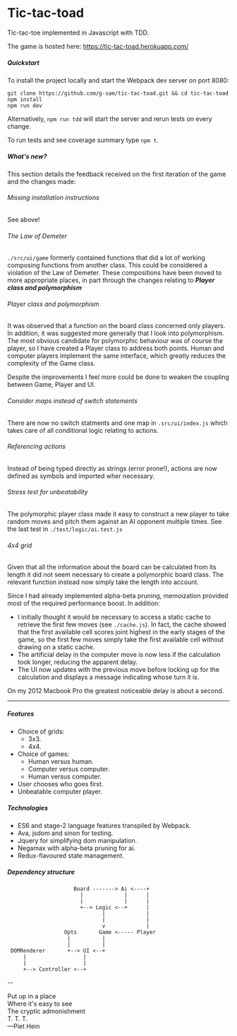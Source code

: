 # Tic-tac-toad

Tic-tac-toe implemented in Javascript with TDD.

The game is hosted here: https://tic-tac-toad.herokuapp.com/

##### Quickstart

To install the project locally and start the Webpack dev server on port 8080:
```
git clone https://github.com/g-sam/tic-tac-toad.git && cd tic-tac-toad
npm install
npm run dev
```
Alternatively, `npm run tdd` will start the server and rerun tests on every change. 

To run tests and see coverage summary type `npm t`. 

##### What's new?

This section details the feedback received on the first iteration of the game and the changes made:

###### Missing installation instructions

See above!
 
###### The Law of Demeter

`./src/ui/game` formerly contained functions that did a lot of working composing functions from another class. This could be considered a violation of the Law of Demeter. These compositions have been moved to more appropriate places, in part through the changes relating to ***Player class and polymorphism*** 

###### Player class and polymorphism

It was observed that a function on the board class concerned only players. In addition, it was suggested more generally that I look into polymorphism. The most obvious candidate for polymorphic behaviour was of course the player, so I have created a Player class to address both points. Human and computer players implement the same interface, which greatly reduces the complexity of the Game class.

Despite the improvements I feel more could be done to weaken the coupling between Game, Player and UI.

###### Consider maps instead of switch statements

There are now no switch statments and one map in `.src/ui/index.js` which takes care of all conditional logic relating to actions.

###### Referencing actions

Instead of being typed directly as strings (error prone!), actions are now defined as symbols and imported wher necessary.

###### Stress test for unbeatability

The polymorphic player class made it easy to construct a new player to take random moves and pitch them against an AI opponent multiple times. See the last test in `./test/logic/ai.test.js`

###### 4x4 grid

Given that all the information about the board can be calculated from its length it did not seem necessary to create a polymorphic board class. The relevant function instead now simply take the length into account.

Since I had already implemented alpha-beta pruning, memoization provided most of the required performance boost. In addition:
 - I initially thought it would be necessary to access a static cache to retrieve the first few moves (see `./cache.js`). In fact, the cache showed that the first available cell scores joint highest in the early stages of the game, so the first few moves simply take the first available cell without drawing on a static cache.
 - The artificial delay in the computer move is now less if the calculation took longer, reducing the apparent delay. 
 - The UI now updates with the previous move before locking up for the calculation and displays a message indicating whose turn it is. 

On my 2012 Macbook Pro the greatest noticeable delay is about a second.

---

##### Features
- Choice of grids:
  - 3x3.
  - 4x4.
- Choice of games:
  - Human versus human.
  - Computer versus computer.
  - Human versus computer.
- User chooses who goes first.
- Unbeatable computer player.

##### Technologies

- ES6 and stage-2 language features transpiled by Webpack.
- Ava, jsdom and sinon for testing.
- Jquery for simplifying dom manipulation.
- Negamax with alpha-beta pruning for ai.
- Redux-flavoured state management.

##### Dependency structure

```
                     Board -------> Ai <----+
                       |             |      |
                       |             |      |
                       +--> Logic <--+      |
                              |             |
                              |             |
                              v             |
                  Opts       Game <----- Player
                   |          |
                   |          |
 DOMRenderer       +--> UI <--+
     |                  |
     |                  |
     +--> Controller <--+
```

--  
  
Put up in a place  
Where it's easy to see  
The cryptic admonishment  
T. T. T.    
 —Piet Hein

